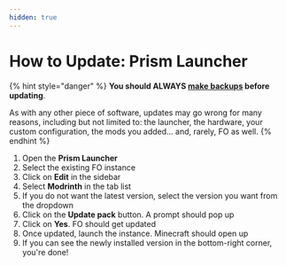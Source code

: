 ```yaml
---
hidden: true
---
```


# How to Update: Prism Launcher

{% hint style="danger" %}
**You should ALWAYS [make backups](../backup/prism-launcher.md) before updating**.

As with any other piece of software, updates may go wrong for many reasons, including but not limited to: the launcher, the hardware, your custom configuration, the mods you added... and, rarely, FO as well.
{% endhint %}

1. Open the **Prism Launcher**
2. Select the existing FO instance
3. Click on **Edit** in the sidebar
4. Select **Modrinth** in the tab list
5. If you do not want the latest version, select the version you want from the dropdown
6. Click on the **Update pack** button. A prompt should pop up
7. Click on **Yes**. FO should get updated <!-- TODO: Are you sure? -->
8. Once updated, launch the instance. Minecraft should open up
9. If you can see the newly installed version in the bottom-right corner, you're done!
